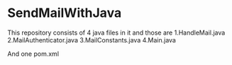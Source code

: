 # SendMailWithJava

This repository consists of 4 java files in it and those are
1.HandleMail.java
2.MailAuthenticator.java
3.MailConstants.java
4.Main.java

And one pom.xml
